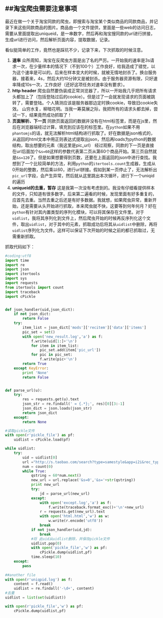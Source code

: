 ##淘宝爬虫需要注意事项
---
最近在做一个关于淘宝同款的爬虫，即搜索与淘宝某个类似商品的同款商品，并记录下来这些同款商品的图片。商品由一个文件提供，里面是一些web的访问日志， 需要从里面提取出uniqueid，是一串数字，然后再和淘宝搜同款的url进行拼接，生成url进行访问，然后解析页面内容，提取数据，记录。

看似挺简单的工作，竟然也是踩坑不少，记录下来，下次抓取的时候注意。

1. **速率**
    众所周知，淘宝在反爬虫方面是出了名的严厉。一开始我的速率是3s请求一次，在少量样本的情况下（不到100个）工作良好，给我造成了错觉，以为这个速率是可以的。后来在样本变大的时候，就被无情地封杀了。换台服务器，接着来，4s，然后大约10分钟又是被封杀。由于服务器资源有限，只好速率降成10s一次，工作良好（还好这项任务对速率没有要求）。
2. **http header**
    爬虫自然要伪装成正常浏览器了，所以一开始我几乎把所有请求头都加上了（包括登陆过后的cookie）。但是过了一会就发现请求的页面被跳转了，需要登陆。个人猜测应该是服务器那边定时换cookie，导致旧cookie失效。
     山穷水复，柳暗花明。当我一筹莫展之际，我把所有的请求头都去掉，尝试一下，结果竟然成功抓取了！
3. **页面解析、下一页**
    同款页面返回的数据并没有在html标签里，而是在js里，然后在浏览器端经过计算，填充到应该在的标签里。在`python`如果不用`phantomjs`的话，就无法解析html结构进行抓取了。好在数据是json格式的，从返回的html文本中用正则表达式提取出json，然后再loads为python的数据结构，取出想要的元素（我这里是pic_url）
经过观察，同款的下一页是直接在url后面加个`&s=60`这样的参数代表第二页从第60个商品开始。第三页自然就是`&s=120`了。但是如果想要得到页数，还要在上面返回的json中进行查找。我想到了一个比较简单的方法，利用`python`的`itertools.count`生成器，生成从0开始的整数，然后乘以60，进行url拼接。假如到某一页停止了，无法解析出`pic_url`字段，会产生异常，然后就从这里跳出本次循环，进行下一个uniqid的遍历
4. **uniqueid的去重，暂存**
    这是我第一次没有考虑到的。我没有仔细看提供样本的文件，只知道有很多数字。后来第二遍看的时候，发现里面有好多重复的，应首先去重。当然去重之后还是有好多数据。我就想，如果爬虫异常，重新开始，还是需要从头开始进行抓取，本来爬虫就不快，这要等到何年何月？好在`python`有针对其内置类型的序列化模块，可以将其保存在文件里。对于`uidlist`，我将其序列化到文件上，然后爬虫开始的时候再反序列化这个文件，取出`uidlist`，对于其中的元素，抓取成功后将其从`uidlist`中删除，再将`uidlist`序列化为文件。这样可以保证下次开始的时候之前的都已抓取过，无需重新抓取。

抓取代码如下：
```python
#coding:utf8
import time
import re
import json
import itertools
import sys
import requests
from itertools import count
import traceback
import cPickle


def json_handler(uid,json_dict):
    if not json_dict:
        return False
    try:
        item_list = json_dict['mods']['recitem']['data']['items']
        pic_set = set()
        with open('new_result.log','a') as f:
            f.write(uid[1:]+'\n')
            for item in item_list:
                pic_set.add(item['pic_url'])
            for pic in pic_set:
                f.write(pic+'\n')
        return True
    except KeyError:
        print 'None'
        return False


def parse_url(u):
    try:
        res = requests.get(u).text
        json_str = re.findall(' = {.*};', res)[0][3:-1]
        json_dict = json.loads(json_str)
        return json_dict
    except:
        return None

#读取pickle文件
with open(r'pickle_file') as pf:
    uidlist = cPickle.load(pf)

while uidlist:
    try:
        uid = uidlist[0]
        url ="http://s.taobao.com/search?type=samestyle&app=i2i&rec_type=&uniqpid=%s&s=0"%uid
        num = count(0)
        while True:
            qstring = 60*num.next()
            new_url = url.replace('&s=0','&s='+str(qstring))
            print new_url
            try:
                jd = parse_url(new_url)
            except:
                with open('except.log','a') as f:
                    f.write(traceback.format_exc()+'\n'+new_url)
                r = requests.get(new_url).text
                with open('html.html','w') as w:
                    w.write(r.encode('utf8'))
                break
            if not json_handler(uid,jd):
                break
            #将 此uid从uidlist删除，并保存pickle文件
            uidlist.pop(0)
            with open('pickle_file','w') as pf:
                cPickle.dump(uidlist,pf)
            time.sleep(10)
    except:
        pass
        
##another file
with open(r'uniqpid.log') as f:
    content = f.read()
    uidlist = re.findall('-\d+', content)
#去重
uidlist = list(set(uidlist))

with open(r'pickle_file','w') as pf:
    cPickle.dump(uidlist,pf)
```
